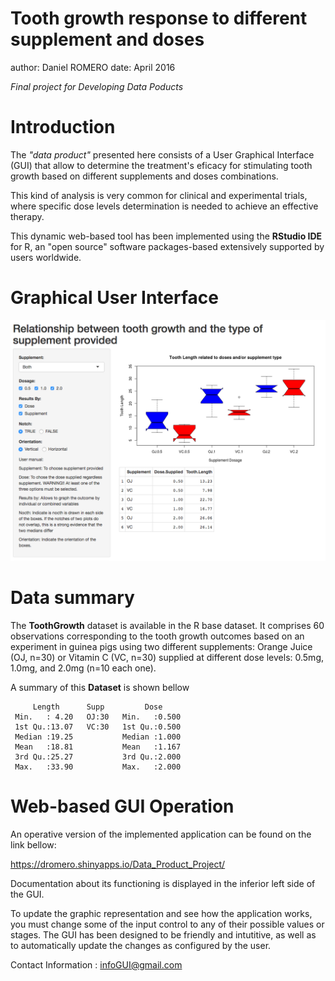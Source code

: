 Tooth growth response to different supplement and doses
========================================================
author: Daniel ROMERO
date: April 2016

*Final project for Developing Data Poducts*

Introduction
========================================================

The  *"data product"* presented here consists of a User Graphical Interface (GUI) that allow to determine the treatment's eficacy for stimulating tooth growth  based on different supplements and doses combinations. 


This kind of analysis is very common for clinical and experimental trials, where specific dose levels determination is needed to achieve an effective therapy.


This dynamic web-based tool has been implemented using the **RStudio IDE** for R, an "open source" software packages-based extensively supported by users worldwide.


Graphical User Interface
========================================================
![alt text](MyPicth-figure/GUI2.png)



Data summary
========================================================

The **ToothGrowth** dataset  is available in the R base dataset. It comprises 60 observations corresponding to the tooth growth outcomes based on an experiment in guinea pigs using two different supplements: Orange Juice (OJ, n=30) or Vitamin C (VC, n=30) supplied at different dose levels: 0.5mg, 1.0mg, and 2.0mg (n=10 each one).

A summary of this __Dataset__ is shown bellow


```
     Length      Supp         Dose      
 Min.   : 4.20   OJ:30   Min.   :0.500  
 1st Qu.:13.07   VC:30   1st Qu.:0.500  
 Median :19.25           Median :1.000  
 Mean   :18.81           Mean   :1.167  
 3rd Qu.:25.27           3rd Qu.:2.000  
 Max.   :33.90           Max.   :2.000  
```

Web-based GUI Operation
========================================================

An  operative version of the implemented application can be found on the link bellow:

https://dromero.shinyapps.io/Data_Product_Project/

Documentation about its functioning is displayed in the inferior left side of the GUI. 

To update the graphic representation and see how the application works, you must change some of the input control to any of their possible values or stages. The GUI has been designed to be friendly and intutitive, as well as to automatically update the changes as configured by the user.

Contact Information : infoGUI@gmail.com
